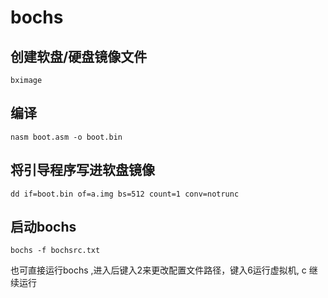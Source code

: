 # bochs

## 创建软盘/硬盘镜像文件
```
bximage
```

## 编译
```
nasm boot.asm -o boot.bin
```

## 将引导程序写进软盘镜像
```
dd if=boot.bin of=a.img bs=512 count=1 conv=notrunc
```

## 启动bochs
```
bochs -f bochsrc.txt
```

也可直接运行bochs ,进入后键入2来更改配置文件路径，键入6运行虚拟机, c 继续运行
